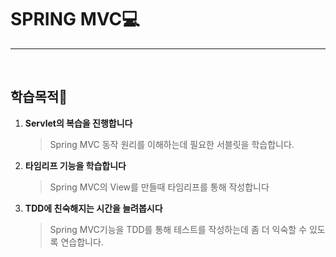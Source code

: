 <h1><b>SPRING MVC‍💻</b></h1> 
<hr/><br/>

<h2>학습목적📕</h2>
<ol>
    <li>
        <strong>Servlet의 복습을 진행합니다</strong> 
        <BlockQuote>
            Spring MVC 동작 원리를 이해하는데 필요한 서블릿을 학습합니다.
        </BlockQuote>
    </li>
    <li>
        <strong>타임리프 기능을 학습합니다</strong> 
        <BlockQuote>
            Spring MVC의 View를 만들때 타임리프를 통해 작성합니다
        </BlockQuote>
    </li>
    <li>
        <strong>TDD에 친숙해지는 시간을 늘려봅시다</strong> 
        <BlockQuote>
            Spring MVC기능을 TDD를 통해 테스트를 작성하는데 좀 더 익숙할 수 있도록 연습합니다.
        </BlockQuote>
    </li>
</ol>


